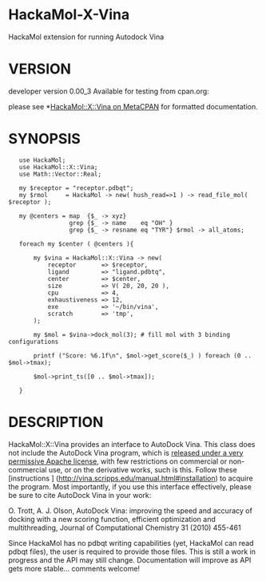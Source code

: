 HackaMol-X-Vina
===============
HackaMol extension for running Autodock Vina  

VERSION
========
developer version 0.00_3 
Available for testing from cpan.org:

please see *[HackaMol::X::Vina on MetaCPAN](https://metacpan.org/release/DEMIAN/HackaMol-X-Vina-0.00_3) for formatted documentation.

SYNOPSIS
============
       use HackaMol;
       use HackaMol::X::Vina;
       use Math::Vector::Real;
       
       my $receptor = "receptor.pdbqt";
       my $rmol     = HackaMol -> new( hush_read=>1 ) -> read_file_mol( $receptor ); 
     
       my @centers = map  {$_ -> xyz}
                     grep {$_ -> name    eq "OH" }
                     grep {$_ -> resname eq "TYR"} $rmol -> all_atoms;
     
       foreach my $center ( @centers ){
     
           my $vina = HackaMol::X::Vina -> new(
               receptor       => $receptor,
               ligand         => "ligand.pdbtq",
               center         => $center,
               size           => V( 20, 20, 20 ),
               cpu            => 4,
               exhaustiveness => 12,
               exe            => '~/bin/vina',
               scratch        => 'tmp',
           );
    
           my $mol = $vina->dock_mol(3); # fill mol with 3 binding configurations 

           printf ("Score: %6.1f\n", $mol->get_score($_) ) foreach (0 .. $mol->tmax);          

           $mol->print_ts([0 .. $mol->tmax]); 

       }

DESCRIPTION
============
HackaMol::X::Vina provides an interface to AutoDock Vina. This class does not include the AutoDock Vina program, which is 
[released under a very permissive Apache license](http://vina.scripps.edu/manual.html#license), with few restrictions on 
commercial or non-commercial use, or on the derivative works, such is this. Follow these 
[instructions ] (http://vina.scripps.edu/manual.html#installation) to acquire the program. Most importantly, if you use this 
interface effectively, please be sure to cite AutoDock Vina in your work:

O. Trott, A. J. Olson, AutoDock Vina: improving the speed and accuracy of docking with a new scoring function, efficient optimization and multithreading, Journal of Computational Chemistry 31 (2010) 455-461 

Since HackaMol has no pdbqt writing capabilities (yet, HackaMol can read pdbqt files), the user is required to provide 
those  files. This is still a work in progress and the API may still change. Documentation will improve as API 
gets more stable... comments welcome! 

